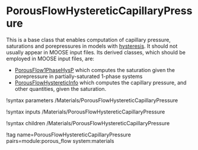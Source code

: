 # PorousFlowHystereticCapillaryPressure

This is a base class that enables computation of capillary pressure, saturations and porepressures in models with [hysteresis](hysteresis.md).  It should not usually appear in MOOSE input files.  Its derived classes, which should be employed in MOOSE input files, are:

- [PorousFlow1PhaseHysP](PorousFlow1PhaseHysP.md) which computes the saturation given the porepressure in partially-saturated 1-phase systems
- [PorousFlowHystereticInfo](PorousFlowHystereticInfo.md) which computes the capillary pressure, and other quantities, given the saturation.


!syntax parameters /Materials/PorousFlowHystereticCapillaryPressure

!syntax inputs /Materials/PorousFlowHystereticCapillaryPressure

!syntax children /Materials/PorousFlowHystereticCapillaryPressure

!tag name=PorousFlowHystereticCapillaryPressure pairs=module:porous_flow system:materials
